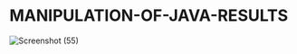 # MANIPULATION-OF-JAVA-RESULTS

![Screenshot (55)](https://github.com/AzidMuhammad/MANIPULATION-OF-JAVA-RESULTS/assets/156231466/5c0da9cf-2fc8-4f2d-9ce8-abd87b7a7b37)
